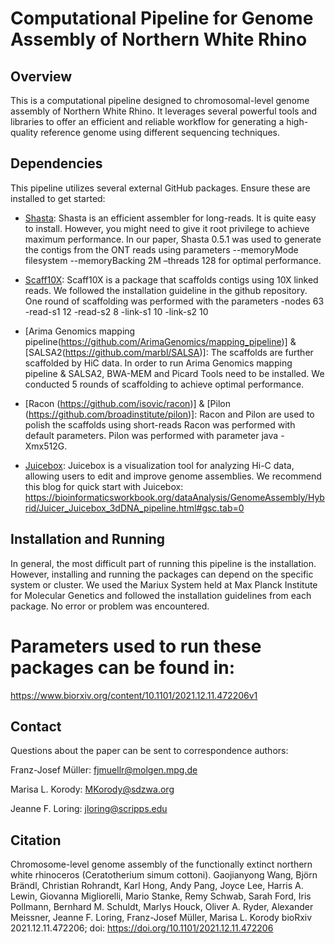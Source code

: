 # Computational Pipeline for Genome Assembly of Northern White Rhino

## Overview

This is a computational pipeline designed to chromosomal-level genome assembly of Northern White Rhino. It leverages several powerful tools and libraries to offer an efficient and reliable workflow for generating a high-quality reference genome using different sequencing techniques.

## Dependencies

This pipeline utilizes several external GitHub packages. Ensure these are installed to get started:

- [Shasta](https://github.com/chanzuckerberg/shasta): Shasta is an efficient assembler for long-reads. It is quite easy to install. However, you might need to give it root privilege to achieve maximum performance.
In our paper, Shasta 0.5.1 was used to generate the contigs from the ONT reads using parameters --memoryMode filesystem --memoryBacking 2M –threads 128 for optimal performance.

- [Scaff10X](https://github.com/wtsi-hpag/Scaff10X): Scaff10X is a package that scaffolds contigs using 10X linked reads. We followed the installation guideline in the github repository.
One round of scaffolding was performed with the parameters -nodes 63 -read-s1 12 -read-s2 8 -link-s1 10 -link-s2 10

- [Arima Genomics mapping pipeline(https://github.com/ArimaGenomics/mapping_pipeline)] & [SALSA2(https://github.com/marbl/SALSA)]: The scaffolds are further scaffolded by HiC data.
In order to run Arima Genomics mapping pipeline & SALSA2, BWA-MEM and Picard Tools need to be installed.
We conducted 5 rounds of scaffolding to achieve optimal performance.

- [Racon (https://github.com/isovic/racon)] & [Pilon (https://github.com/broadinstitute/pilon)]: Racon and Pilon are used to polish the scaffolds using short-reads
Racon was performed with default parameters.
Pilon was performed with parameter java -Xmx512G.

- [Juicebox](https://github.com/aidenlab/Juicebox): Juicebox is a visualization tool for analyzing Hi-C data, allowing users to edit and improve genome assemblies.
We recommend this blog for quick start with Juicebox: https://bioinformaticsworkbook.org/dataAnalysis/GenomeAssembly/Hybrid/Juicer_Juicebox_3dDNA_pipeline.html#gsc.tab=0

## Installation and Running

In general, the most difficult part of running this pipeline is the installation. However, installing and running the packages can depend on the specific system or cluster. We used the Mariux System held at Max Planck Institute for Molecular Genetics and followed the installation guidelines from each package. No error or problem was encountered.


# Parameters used to run these packages can be found in:
https://www.biorxiv.org/content/10.1101/2021.12.11.472206v1

## Contact

Questions about the paper can be sent to correspondence authors: 

Franz-Josef Müller: fjmuellr@molgen.mpg.de

Marisa L. Korody: MKorody@sdzwa.org

Jeanne F. Loring: jloring@scripps.edu


## Citation

Chromosome-level genome assembly of the functionally extinct northern white rhinoceros (Ceratotherium simum cottoni). Gaojianyong Wang, Björn Brändl, Christian Rohrandt, Karl Hong, Andy Pang, Joyce Lee, Harris A. Lewin, Giovanna Migliorelli, Mario Stanke, Remy Schwab, Sarah Ford, Iris Pollmann, Bernhard M. Schuldt, Marlys Houck, Oliver A. Ryder, Alexander Meissner, Jeanne F. Loring, Franz-Josef Müller, Marisa L. Korody
bioRxiv 2021.12.11.472206; doi: https://doi.org/10.1101/2021.12.11.472206
